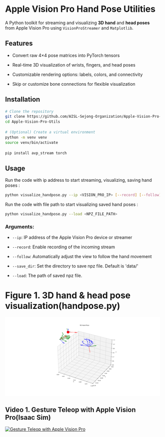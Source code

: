 # Apple Vision Pro Hand Pose Utilities

A Python toolkit for streaming and visualizing **3D hand** and **head poses** from Apple Vision Pro using `VisionProStreamer` and `Matplotlib`.



## Features

* Convert raw 4×4 pose matrices into PyTorch tensors

* Real-time 3D visualization of wrists, fingers, and head poses

* Customizable rendering options: labels, colors, and connectivity

* Skip or customize bone connections for flexible visualization

## Installation

```bash
# Clone the repository
git clone https://github.com/AISL-Sejong-Organization/Apple-Vision-Pro-Utils.git
cd Apple-Vision-Pro-Utils

# (Optional) Create a virtual environment
python -m venv venv
source venv/bin/activate

pip install avp_stream torch
```

## Usage

Run the code with ip address to start streaming, visualizing, saving hand poses :

```bash
python visualize_handpose.py --ip <VISION_PRO_IP> [--record] [--follow] [--save_dir]
```

Run the code with file path to start visualizing saved hand poses :

```bash
python visualize_handpose.py --load <NPZ_FILE_PATH>
```

### Arguments:

* `--ip`: IP address of the Apple Vision Pro device or streamer

* `--record`: Enable recording of the incoming stream

* `--follow`: Automatically adjust the view to follow the hand movement

* `--save_dir`: Set the directory to save npz file. Default is 'data/'

* `--load`: The path of saved npz file.

# Figure 1. 3D hand & head pose visualization(handpose.py)
![handpose](assets/handpose.png)

## Video 1. Gesture Teleop with Apple Vision Pro(Isaac Sim)

[![Gesture Teleop with Apple Vision Pro](https://img.youtube.com/vi/OGcR0E74Dlo/0.jpg)](https://youtu.be/OGcR0E74Dlo)
